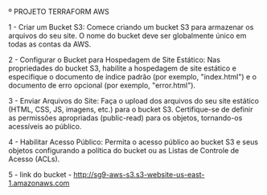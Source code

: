 º PROJETO TERRAFORM AWS 

1 - Criar um Bucket S3: Comece criando um bucket S3 para armazenar os arquivos do seu site. O nome do bucket deve ser globalmente único em todas as contas da AWS.

2 - Configurar o Bucket para Hospedagem de Site Estático: Nas propriedades do bucket S3, habilite a hospedagem de site estático e especifique o documento de índice padrão (por exemplo, "index.html") e o documento de erro opcional (por exemplo, "error.html").

3 - Enviar Arquivos do Site: Faça o upload dos arquivos do seu site estático (HTML, CSS, JS, imagens, etc.) para o bucket S3. Certifique-se de definir as permissões apropriadas (public-read) para os objetos, tornando-os acessíveis ao público.

4 - Habilitar Acesso Público: Permita o acesso público ao bucket S3 e seus objetos configurando a política do bucket ou as Listas de Controle de Acesso (ACLs).

5 - link do bucket - http://sg9-aws-s3.s3-website-us-east-1.amazonaws.com